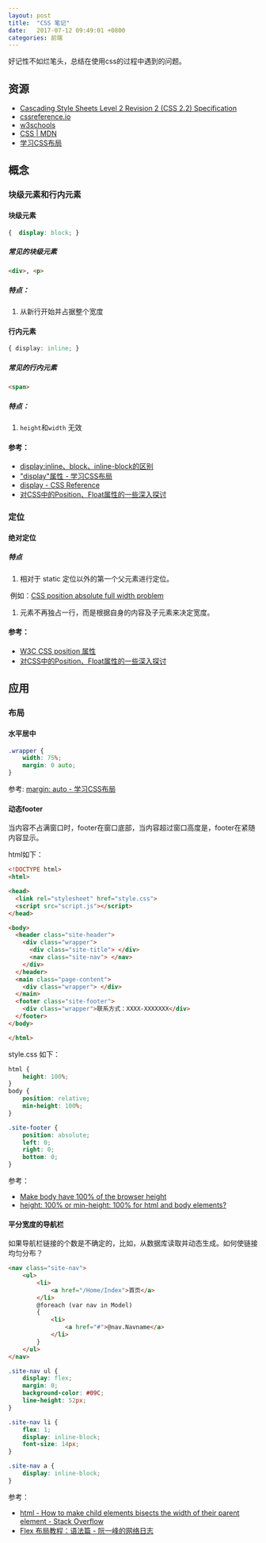 ```yaml
---
layout: post
title:  "CSS 笔记"
date:   2017-07-12 09:49:01 +0800
categories: 前端
---
```


好记性不如烂笔头，总结在使用css的过程中遇到的问题。

## 资源
* [Cascading Style Sheets Level 2 Revision 2 (CSS 2.2) Specification](https://www.w3.org/TR/CSS22/Overview.html#minitoc)
* [cssreference.io](http://cssreference.io/)
* [w3schools](http://www.w3schools.com/css/default.asp)
* [CSS &#124; MDN](https://developer.mozilla.org/en-US/docs/Web/CSS)
* [学习CSS布局](http://zh.learnlayout.com/)

## 概念
### 块级元素和行内元素
#### 块级元素

```css
{  display: block; }
```
##### 常见的块级元素

```html
<div>, <p>
```
##### 特点：
1. 从新行开始并占据整个宽度

#### 行内元素

```css
{ display: inline; }
```
##### 常见的行内元素

```html
<span>
```
##### 特点：
1. `height`和`width` 无效

#### 参考：
* [display:inline、block、inline-block的区别](http://www.cnblogs.com/jdonson/archive/2011/06/10/2077932.html)
* ["display"属性 - 学习CSS布局](http://zh.learnlayout.com/display.html)
* [display - CSS Reference](http://cssreference.io/property/display/)
* [对CSS中的Position、Float属性的一些深入探讨](http://www.cnblogs.com/coffeedeveloper/p/3145790.html#html)

### 定位
#### 绝对定位
##### 特点
1. 相对于 static 定位以外的第一个父元素进行定位。

  例如：[CSS position absolute full width problem](http://stackoverflow.com/questions/6625116/css-position-absolute-full-width-problem)
1. 元素不再独占一行，而是根据自身的内容及子元素来决定宽度。

#### 参考：
* [W3C CSS position 属性](http://www.w3school.com.cn/cssref/pr_class_position.asp)
* [对CSS中的Position、Float属性的一些深入探讨](http://www.cnblogs.com/coffeedeveloper/p/3145790.html#position)


## 应用
### 布局
#### 水平居中

```css
.wrapper {
    width: 75%;
    margin: 0 auto;
}
```
参考: [margin: auto - 学习CSS布局](http://zh.learnlayout.com/margin-auto.html)

#### 动态footer
当内容不占满窗口时，footer在窗口底部，当内容超过窗口高度是，footer在紧随内容显示。

html如下：

```html
<!DOCTYPE html>
<html>

<head>
  <link rel="stylesheet" href="style.css">
  <script src="script.js"></script>
</head>

<body>
  <header class="site-header">
    <div class="wrapper">
      <div class="site-title"> </div>
      <nav class="site-nav"> </nav>
    </div>
  </header>
  <main class="page-content">
    <div class="wrapper"> </div>
  </main>
  <footer class="site-footer">
    <div class="wrapper">联系方式：XXXX-XXXXXXX</div>
  </footer>
</body>

</html>
```
style.css 如下：

```css
html {
    height: 100%;
}
body {
    position: relative;
    min-height: 100%;
}

.site-footer {
    position: absolute;
    left: 0;
    right: 0;
    bottom: 0;
}
```

参考：
* [Make body have 100% of the browser height](http://stackoverflow.com/questions/6654958/make-body-have-100-of-the-browser-height)
* [height: 100% or min-height: 100% for html and body elements?](http://stackoverflow.com/questions/17555682/height-100-or-min-height-100-for-html-and-body-elements)

#### 平分宽度的导航栏
如果导航栏链接的个数是不确定的，比如，从数据库读取并动态生成。如何使链接均匀分布？

```html
<nav class="site-nav">
    <ul>
        <li>
            <a href="/Home/Index">首页</a>
        </li>
        @foreach (var nav in Model)
        {
            <li>
                <a href="#">@nav.Navname</a>
            </li>
        }
    </ul>
</nav>
```

```css
.site-nav ul {
    display: flex;
    margin: 0;
    background-color: #09C;
    line-height: 52px;
}

.site-nav li {
    flex: 1;
    display: inline-block;
    font-size: 14px;
}

.site-nav a {
    display: inline-block;
}
```
参考：
* [html - How to make child elements bisects the width of their parent element - Stack Overflow](http://stackoverflow.com/questions/41637813/how-to-make-child-elements-bisects-the-width-of-their-parent-element)
* [Flex 布局教程：语法篇 - 阮一峰的网络日志](http://www.ruanyifeng.com/blog/2015/07/flex-grammar.html)
